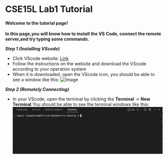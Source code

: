 # CSE15L Lab1 Tutorial
**Welcome to the tutorial page! 
<br>
<br>
In this page,you will know how to install the VS Code, connect the remote server,and try typing some commands.**

***Step 1 (Installing VScode)***
* Click VScode website: [Link](https://code.visualstudio.com/)
* Follow the instructions on the website and download the VScode according to your operation system
* When it is downloaded, open the VScode icon, you should be able to see a window like this:
![Image](https://ucsd-cse15l-w23.github.io/images/vscode.png)

***Step 2 (Remotely Connecting)***
* In your VScode, open the terminal by clicking the **Terminal** → **New Terminal**
You should be able to see the terminal windows like this:
![Image](https://github.com/PatrickTangwen/cse15l-lab-reports/blob/main/image.png)




